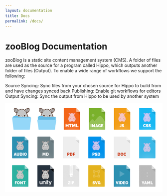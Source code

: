 ```yaml
---
layout: documentation
title: Docs
permalink: /docs/
---
```


# zooBlog Documentation

zooBlog is a static site content management system (CMS). A folder of files are used as the source for a program called Hippo, which outputs another folder of files (Output). To enable a wide range of workflows we support the following:

Source Syncing: Sync files from your chosen source for Hippo to build from and have changes synced back
Publishing: Enable git workflows for editors
Output Syncing: Sync the output from Hippo to be used by another system

![Documentation](/assets/images/docs-home.png)
